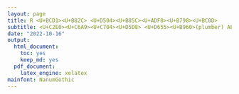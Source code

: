 ```yaml
---
layout: page
title: R <U+BCD1><U+B82C> <U+D504><U+B85C><U+ADF8><U+B798><U+BC0D>
subtitle: <U+C2E0><U+C6A9><U+C704><U+D5D8> <U+D655><U+B960>(plumber) API 
date: "2022-10-16"
output:
  html_document: 
    toc: yes
    keep_md: yes
  pdf_document:
    latex_engine: xelatex
mainfont: NanumGothic
---
```












